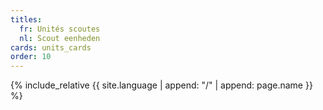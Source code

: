 ```yaml
---
titles:
  fr: Unités scoutes
  nl: Scout eenheden
cards: units_cards
order: 10
---
```

{% include_relative {{ site.language | append: "/" | append: page.name }} %}
